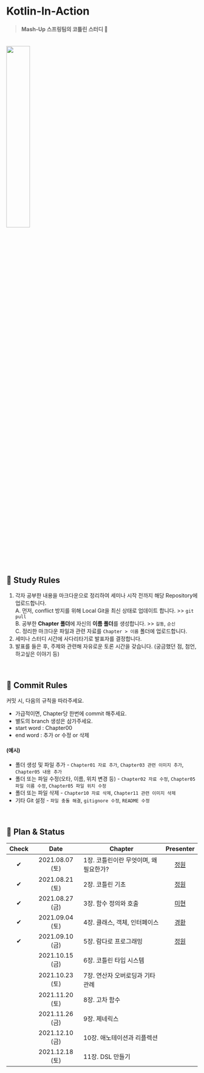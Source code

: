 # Kotlin-In-Action 
> #### Mash-Up 스프링팀의 코틀린 스터디 🧸

<br>

<image src="https://user-images.githubusercontent.com/33328991/130125810-c0d996da-2729-4910-a70a-5d14468b42d5.png" width="35%"/>

<br>

## 🍬 Study Rules

1. 각자 공부한 내용을 마크다운으로 정리하여 세미나 시작 전까지 해당 Repository에 업로드합니다. <br>
  A. 먼저, conflict 방지를 위해 Local Git을 최신 상태로 업데이트 합니다. >> `git pull` <br>
  B. 공부한 **Chapter 폴더**에 자신의 **이름 폴더**를 생성합니다. >> `길동`, `순신` <br>
  C. 정리한 마크다운 파일과 관련 자료를 `Chapter > 이름` 폴더에 업로드합니다. <br>
2. 세미나 스터디 시간에 사다리타기로 발표자를 결정합니다.
3. 발표를 들은 후, 주제와 관련해 자유로운 토론 시간을 갖습니다. (궁금했던 점, 첨언, 하고싶은 이야기 등)

<br>

## 🍰 Commit Rules

커밋 시, 다음의 규칙을 따라주세요.
- 가급적이면, Chapter당 한번에 commit 해주세요.
- 별도의 branch 생성은 삼가주세요.
- start word : Chapter00
- end word : 추가 or 수정 or 삭제

#### (예시)
- 폴더 생성 및 파일 추가 - `Chapter01 자료 추가`, `Chapter03 관련 이미지 추가`, `Chapter05 내용 추가`
- 폴더 또는 파일 수정(오타, 이름, 위치 변경 등) - `Chapter02 자료 수정`, `Chapter05 파일 이름 수정`, `Chapter05 파일 위치 수정`
- 폴더 또는 파일 삭제 - `Chapter10 자료 삭제`, `Chapter11 관련 이미지 삭제`
- 기타 Git 설정 - `파일 충돌 해결`, `gitignore 수정`, `README 수정`

<br>

## 🍫 Plan & Status

|Check|Date|Chapter|Presenter|
|:--:|:--:|--|:--:|
|✔|2021.08.07 (토)|1장. 코틀린이란 무엇이며, 왜 필요한가?|[정원]|
|✔|2021.08.21 (토)|2장. 코틀린 기초|[정원]|
|✔|2021.08.27 (금)|3장. 함수 정의와 호출|[미현]|
|✔|2021.09.04 (토)|4장. 클래스, 객체, 인터페이스|[경환]|
|✔|2021.09.10 (금)|5장. 람다로 프로그래밍|[정원]|
||2021.10.15 (금)|6장. 코틀린 타입 시스템||
||2021.10.23 (토)|7장. 연산자 오버로딩과 기타 관례||
||2021.11.20 (토)|8장. 고차 함수||
||2021.11.26 (금)|9장. 제네릭스||
||2021.12.10 (금)|10장. 애노테이션과 리플렉션||
||2021.12.18 (토)|11장. DSL 만들기||



[경환]: https://github.com/kh0712
[미현]: https://github.com/MiHyunee
[민성]: https://github.com/chlalstjd430
[승현]: https://github.com/ssseungzz
[시영]: https://github.com/Yangsiyoung
[연정]: https://github.com/YJeongKim
[정균]: https://github.com/wjdrbs96
[정원]: https://github.com/97e57e
[종민]: https://github.com/alertjjm
[종윤]: https://github.com/jongnan
[종현]: https://github.com/KJongHyun
[지희]: https://github.com/J-Heee
[해성]: https://github.com/junhaesung
